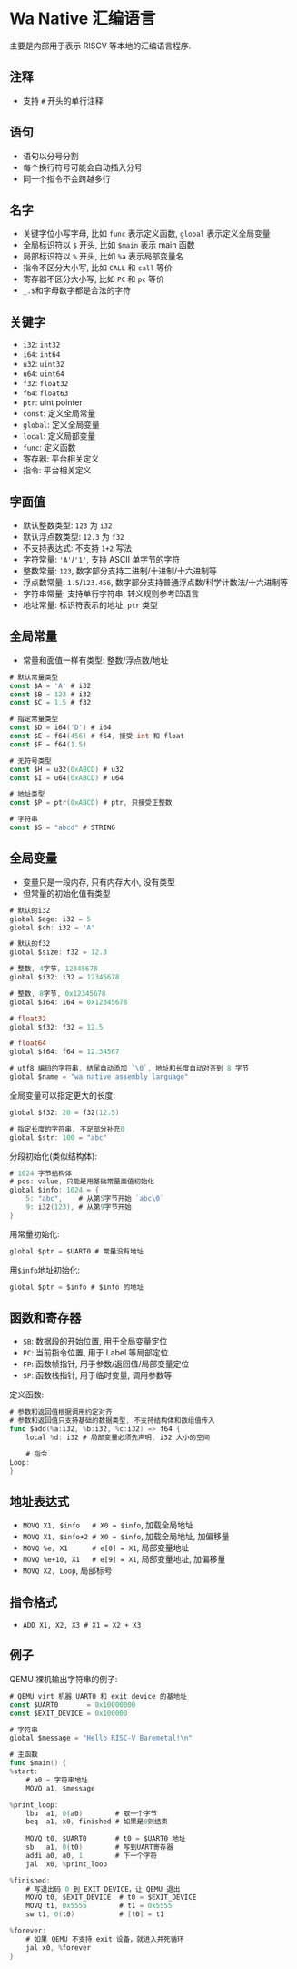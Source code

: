 # Wa Native 汇编语言

主要是内部用于表示 RISCV 等本地的汇编语言程序.

## 注释

- 支持 `#` 开头的单行注释

## 语句

- 语句以分号分割
- 每个换行符号可能会自动插入分号
- 同一个指令不会跨越多行

## 名字

- 关键字位小写字母, 比如 `func` 表示定义函数, `global` 表示定义全局变量
- 全局标识符以 `$` 开头, 比如 `$main` 表示 main 函数
- 局部标识符以 `%` 开头, 比如 `%a` 表示局部变量名
- 指令不区分大小写, 比如 `CALL` 和 `call` 等价
- 寄存器不区分大小写, 比如 `PC` 和 `pc` 等价
- `_.$`和字母数字都是合法的字符

## 关键字

- `i32`: `int32`
- `i64`: `int64`
- `u32`: `uint32`
- `u64`: `uint64`
- `f32`: `float32`
- `f64`: `float63`
- `ptr`: uint pointer
- `const`: 定义全局常量
- `global`: 定义全局变量
- `local`: 定义局部变量
- `func`: 定义函数
- 寄存器: 平台相关定义
- 指令: 平台相关定义

## 字面值

- 默认整数类型: `123` 为 `i32`
- 默认浮点数类型: `12.3` 为 `f32`
- 不支持表达式: 不支持 `1+2` 写法
- 字符常量: `'A'`/`'1'`, 支持 ASCII 单字节的字符
- 整数常量: `123`, 数字部分支持二进制/十进制/十六进制等
- 浮点数常量: `1.5`/`123.456`, 数字部分支持普通浮点数/科学计数法/十六进制等
- 字符串常量: 支持单行字符串, 转义规则参考凹语言
- 地址常量: 标识符表示的地址, `ptr` 类型

## 全局常量

- 常量和面值一样有类型: 整数/浮点数/地址

```go
# 默认常量类型
const $A = 'A' # i32
const $B = 123 # i32
const $C = 1.5 # f32

# 指定常量类型
const $D = i64('D') # i64
const $E = f64(456) # f64, 接受 int 和 float
const $F = f64(1.5)

# 无符号类型
const $H = u32(0xABCD) # u32
const $I = u64(0xABCD) # u64

# 地址类型
const $P = ptr(0xABCD) # ptr, 只接受正整数

# 字符串
const $S = "abcd" # STRING
```

## 全局变量

- 变量只是一段内存, 只有内存大小, 没有类型
- 但常量的初始化值有类型

```go
# 默认的i32
global $age: i32 = 5
global $ch: i32 = 'A'

# 默认的f32
global $size: f32 = 12.3

# 整数, 4字节, 12345678 
global $i32: i32 = 12345678

# 整数, 8字节, 0x12345678
global $i64: i64 = 0x12345678

# float32
global $f32: f32 = 12.5

# float64
global $f64: f64 = 12.34567

# utf8 编码的字符串, 结尾自动添加 `\0`, 地址和长度自动对齐到 8 字节
global $name = "wa native assembly language"
```

全局变量可以指定更大的长度:

```go
global $f32: 20 = f32(12.5)

# 指定长度的字符串, 不足部分补充0
global $str: 100 = "abc"
```

分段初始化(类似结构体):

```go
# 1024 字节结构体
# pos: value, 只能是用基础常量面值初始化
global $info: 1024 = {
    5: "abc",    # 从第5字节开始 `abc\0`
    9: i32(123), # 从第9字节开始
}
```

用常量初始化:

```go
global $ptr = $UART0 # 常量没有地址
```

用`$info`地址初始化:

```go
global $ptr = $info # $info 的地址
```

## 函数和寄存器

- `SB`: 数据段的开始位置, 用于全局变量定位
- `PC`: 当前指令位置, 用于 Label 等局部定位
- `FP`: 函数帧指针, 用于参数/返回值/局部变量定位
- `SP`: 函数栈指针, 用于临时变量, 调用参数等

定义函数:

```go
# 参数和返回值根据调用约定对齐
# 参数和返回值只支持基础的数据类型, 不支持结构体和数组值传入
func $add(%a:i32, %b:i32, %c:i32) => f64 {
    local %d: i32 # 局部变量必须先声明, i32 大小的空间

    # 指令
Loop:
}
```

## 地址表达式

- `MOVQ X1, $info   # X0 = $info`, 加载全局地址
- `MOVQ X1, $info+2 # X0 = $info`, 加载全局地址, 加偏移量
- `MOVQ %e, X1      # e[0] = X1`, 局部变量地址
- `MOVQ %e+10, X1   # e[9] = X1`, 局部变量地址, 加偏移量
- `MOVQ X2, Loop`, 局部标号

## 指令格式

- `ADD X1, X2, X3 # X1 = X2 + X3`

## 例子

QEMU 裸机输出字符串的例子:

```go
# QEMU virt 机器 UART0 和 exit device 的基地址
const $UART0       = 0x10000000
const $EXIT_DEVICE = 0x100000

# 字符串
global $message = "Hello RISC-V Baremetal!\n"

# 主函数
func $main() {
%start:
    # a0 = 字符串地址
    MOVQ a1, $message

%print_loop:
    lbu  a1, 0(a0)        # 取一个字节
    beq  a1, x0, finished # 如果是0则结束
   
    MOVQ t0, $UART0       # t0 = $UART0 地址
    sb   a1, 0(t0)        # 写到UART寄存器
    addi a0, a0, 1        # 下一个字符
    jal  x0, %print_loop

%finished:
    # 写退出码 0 到 EXIT_DEVICE，让 QEMU 退出
    MOVQ t0, $EXIT_DEVICE  # t0 = $EXIT_DEVICE
    MOVQ t1, 0x5555        # t1 = 0x5555
    sw t1, 0(t0)           # [t0] = t1

%forever:
    # 如果 QEMU 不支持 exit 设备，就进入并死循环
    jal x0, %forever
}
```
